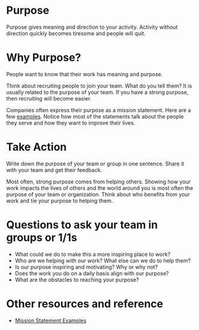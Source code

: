 # Purpose
Purpose gives meaning and direction to your activity.  Activity without direction quickly becomes tiresome and people will quit.

# Why Purpose?
People want to know that their work has meaning and purpose.

Think about recruiting people to join your team.  What do you tell them?  It is usually related to the purpose of your team.  If you have a strong purpose, then recruiting will become easier.

Companies often express their purpose as a mission statement.  Here are a few [examples](https://alessiobresciani.com/foresight-strategy/51-mission-statement-examples-from-the-worlds-best-companies/).
Notice how most of the statements talk about the people they serve and how they want to improve their lives.

# Take Action
Write down the purpose of your team or group in one sentence.  Share it with your team and get their feedback.

Most often, strong purpose comes from helping others.  Showing how your work impacts the lives of others and the world around you is most often the purpose of your team or organization.  Think about who benefits from your work and tie your purpose to helping them.

# Questions to ask your team in groups or 1/1s
- What could we do to make this a more inspiring place to work?
- Who are we helping with our work?  What else can we do to help them?
- Is our purpose inspiring and motivating?  Why or why not?
- Does the work you do on a daily basis align with our purpose?
- What are the obstacles to reaching your purpose?

# Other resources and reference
- [Mission Statement Examples](https://alessiobresciani.com/foresight-strategy/51-mission-statement-examples-from-the-worlds-best-companies/)
